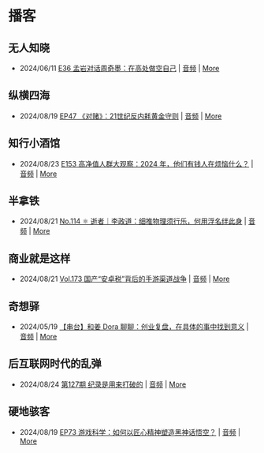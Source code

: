 # 播客

## 无人知晓
- 2024/06/11 [E36 孟岩对话周奇墨：在高处做空自己](https://www.xiaoyuzhoufm.com/episode/6667f31dc26e396a36eefe25) | [音频](https://dts-api.xiaoyuzhoufm.com/track/611719d3cb0b82e1df0ad29e/6667f31dc26e396a36eefe25/media.xyzcdn.net/ljJYPINg_uUnMMt8WMuIsiU41BZt.m4a) | [More](channels/%E6%97%A0%E4%BA%BA%E7%9F%A5%E6%99%93.md)

## 纵横四海
- 2024/08/19 [EP47 《对赌》：21世纪反内耗黄金守则](https://www.ximalaya.com/sound/749741255) | [音频](https://aod.cos.tx.xmcdn.com/storages/92b4-audiofreehighqps/DC/C9/GKwRIJEKl-neBVCTjQMCFEXE.m4a) | [More](channels/%E7%BA%B5%E6%A8%AA%E5%9B%9B%E6%B5%B7.md)

## 知行小酒馆
- 2024/08/23 [E153 高净值人群大观察：2024 年，他们有钱人在烦恼什么？](https://www.xiaoyuzhoufm.com/episode/66c82650ead5fc3792de6e54) | [音频](https://dts-api.xiaoyuzhoufm.com/track/6013f9f58e2f7ee375cf4216/66c82650ead5fc3792de6e54/media.xyzcdn.net/lu6NJVbZ6Kxqsv8knhqCjXR40wvi.m4a) | [More](channels/%E7%9F%A5%E8%A1%8C%E5%B0%8F%E9%85%92%E9%A6%86.md)

## 半拿铁
- 2024/08/21 [No.114 ⚛️ 逝者｜李政道：细推物理须行乐，何用浮名绊此身](https://www.ximalaya.com/sound/750224864) | [音频](https://dl.wavpub.com/item/227_31605232_5834.m4a) | [More](channels/%E5%8D%8A%E6%8B%BF%E9%93%81.md)

## 商业就是这样
- 2024/08/21 [Vol.173 国产“安卓税”背后的手游渠道战争](https://www.ximalaya.com/sound/750523992) | [音频](https://aod.cos.tx.xmcdn.com/storages/e2dc-audiofreehighqps/BF/C2/GKwRIDoKm8HiAJk0ugMDo9Ac.m4a) | [More](channels/%E5%95%86%E4%B8%9A%E5%B0%B1%E6%98%AF%E8%BF%99%E6%A0%B7.md)

## 奇想驿
- 2024/05/19 [【串台】和姜 Dora 聊聊：创业复盘，在具体的事中找到意义](https://www.xiaoyuzhoufm.com/episode/664962d382b428eafd844366) | [音频](https://dts-api.xiaoyuzhoufm.com/track/6034daea97755b8fc9c66480/664962d382b428eafd844366/media.xyzcdn.net/llloyy2KoUURla1cgosxmkenwwHw.m4a) | [More](channels/%E5%A5%87%E6%83%B3%E9%A9%BF.md)

## 后互联网时代的乱弹
- 2024/08/24 [第127期 纪录是用来打破的](https://hosting.wavpub.cn/pie/ep127/) | [音频](https://tk.wavpub.com/WPDL_GgEwYjeAhhaTByZAuSAzgEcJmsehWJSbfTfPSjFSsyRVznDgYYkTtVhrUv-76.mp3) | [More](channels/%E5%90%8E%E4%BA%92%E8%81%94%E7%BD%91%E6%97%B6%E4%BB%A3%E7%9A%84%E4%B9%B1%E5%BC%B9.md)

## 硬地骇客
- 2024/08/19 [EP73 游戏科学：如何以匠心精神塑造黑神话悟空？](https://www.xiaoyuzhoufm.com/episode/66c337e533591c27be384f66) | [音频](https://dts-api.xiaoyuzhoufm.com/track/640ee2438be5d40013fe4a87/66c337e533591c27be384f66/media.xyzcdn.net/lpFhPwUofxvzb5SVRKjZNEUE5bla.m4a) | [More](channels/%E7%A1%AC%E5%9C%B0%E9%AA%87%E5%AE%A2.md)

